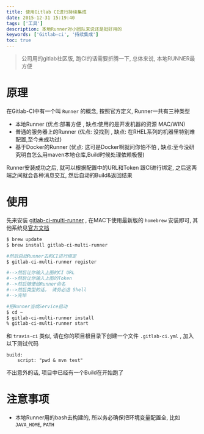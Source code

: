 ```yaml
---
title: 使用Gitlab CI进行持续集成
date: 2015-12-31 15:19:40
tags: ['工具']
description: 本地Runner对小团队来说还是挺好用的                              	
keywords: ['Gitlab-ci', '持续集成']
toc: true
---
```


> 公司用的gitlab社区版, 跑CI的话需要折腾一下, 总体来说, 本地RUNNER最方便	

# 原理

在Gitlab-CI中有一个叫 `Runner` 的概念, 按照官方定义, Runner一共有三种类型

+ 本地Runner (优点:部署方便 , 缺点:使用的是开发机器的资源  MAC/WIN)
+ 普通的服务器上的Runner (优点: 没找到 , 缺点: 在RHEL系列的机器里特别难配置,至今未成功过)
+ 基于Docker的Runner (优点: 这可是Docker啊就问你怕不怕 , 缺点:至今没研究明白怎么用maven本地仓库,Build时候处理依赖极慢)


Runner安装成功之后, 就可以根据配置中的URL和Token 跟CI进行绑定, 之后这两端之间就会各种消息交互, 然后自动的Build&返回结果


# 使用

先来安装 [gitlab-ci-multi-runner](https://gitlab.com/gitlab-org/gitlab-ci-multi-runner) , 在MAC下使用最新版的 `homebrew` 安装即可, 其他系统见[官方文档](https://gitlab.com/gitlab-org/gitlab-ci-multi-runner)



```bash
$ brew update
$ brew install gitlab-ci-multi-runner

#然后启动Runner去和CI进行绑定
$ gitlab-ci-multi-runner register

#-->然后让你输入上图的CI URL
#-->然后让你输入上图的Token
#-->然后随便给Runner命名
#-->然后类型的话， 请务必选 Shell
#-->完毕

#把Runner当成Service启动
$ cd ~
$ gitlab-ci-multi-runner install
% gitlab-ci-multi-runner start
```

和 `travis-ci` 类似, 请在你的项目根目录下创建一个文件 `.gitlab-ci.yml` , 加入以下测试代码

```
build:
    script: "pwd & mvn test"
```


不出意外的话, 项目中已经有一个Build在开始跑了

# 注意事项

+ 本地Runner用的bash去构建的, 所以务必确保把环境变量配置全, 比如 `JAVA_HOME`, `PATH`




